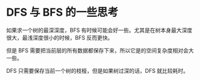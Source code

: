 # DFS 与 BFS 的一些思考
如果求一个树的最深深度，BFS 有时候可能会好一些。尤其是在树本身最大深度很大，最浅深度很小的时候，BFS 反而更快。

但是 BFS 需要把当前层的所有数据都保存下来，所以它是的空间复杂度相对会大一些。

DFS 只需要保存当前一个树的枝桠，但是如果树过深的话，DFS 就比较耗时。

